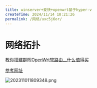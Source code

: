 ```yaml
---
title: winserver+爱快+openwrt基于hyper-v
createTime: 2024/11/14 10:21:26
permalink: /网络/uxc5j6or/
---
```


# 网络拓扑
[教你搭建群晖OpenWrt软路由__什么值得买](https://post.smzdm.com/p/ag82m5km/)

[参考网址](https://post.smzdm.com/p/a3gvgn97/)

![202311011809348.png](https://image.oyyp.top/img/202407261006531.png)
